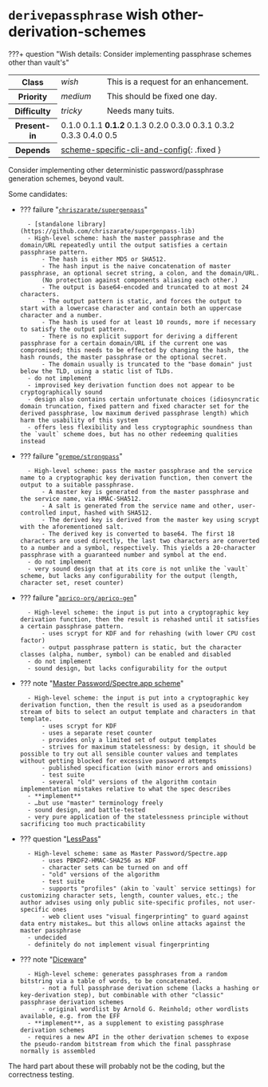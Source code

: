 # `derivepassphrase` wish other-derivation-schemes

???+ question "Wish details: Consider implementing passphrase schemes other than vault&apos;s"
    <table id="bug-summary" markdown>
        <tr><th scope=col>Class<td><i>wish</i><td>This is a request for an enhancement.
        <tr><th scope=col>Priority<td><i>medium</i><td>This should be fixed one day.
        <tr><th scope=col>Difficulty<td><i>tricky</i><td>Needs many tuits.
        <tr><th scope=col>Present-in<td colspan=2>0.1.0 0.1.1 <b>0.1.2</b> 0.1.3 0.2.0 0.3.0 0.3.1 0.3.2 0.3.3 0.4.0 0.5
        <tr><th scope=col>Depends<td colspan=2>[scheme-specific-cli-and-config](scheme-specific-cli-and-config.md){: .fixed }
    </table>

Consider implementing other deterministic password/passphrase generation schemes, beyond vault.

Some candidates:

- ??? failure "[`chriszarate/supergenpass`](https://github.com/chriszarate/supergenpass)"

        - [standalone library](https://github.com/chriszarate/supergenpass-lib)
        - High-level scheme: hash the master passphrase and the domain/URL repeatedly until the output satisfies a certain passphrase pattern.
            - The hash is either MD5 or SHA512.
            - The hash input is the naive concatenation of master passphrase, an optional secret string, a colon, and the domain/URL.
            (No protection against components aliasing each other.)
            - The output is base64-encoded and truncated to at most 24 characters.
            - The output pattern is static, and forces the output to start with a lowercase character and contain both an uppercase character and a number.
            - The hash is used for at least 10 rounds, more if necessary to satisfy the output pattern.
            - There is no explicit support for deriving a different passphrase for a certain domain/URL if the current one was compromised; this needs to be effected by changing the hash, the hash rounds, the master passphrase or the optional secret.
            - The domain usually is truncated to the "base domain" just below the TLD, using a static list of TLDs.
        - do not implement
        - improvised key derivation function does not appear to be cryptographically sound
        - design also contains certain unfortunate choices (idiosyncratic domain truncation, fixed pattern and fixed character set for the derived passphrase, low maximum derived passphrase length) which harm the usability of this system
        - offers less flexibility and less cryptographic soundness than the `vault` scheme does, but has no other redeeming qualities instead

- ??? failure "[`grempe/strongpass`](https://github.com/grempe/strongpass)"

        - High-level scheme: pass the master passphrase and the service name to a cryptographic key derivation function, then convert the output to a suitable passphrase.
            - A master key is generated from the master passphrase and the service name, via HMAC-SHA512.
            - A salt is generated from the service name and other, user-controlled input, hashed with SHA512.
            - The derived key is derived from the master key using scrypt with the aforementioned salt.
            - The derived key is converted to base64. The first 18 characters are used directly, the last two characters are converted to a number and a symbol, respectively. This yields a 20-character passphrase with a guaranteed number and symbol at the end.
        - do not implement
        - very sound design that at its core is not unlike the `vault` scheme, but lacks any configurability for the output (length, character set, reset counter)

- ??? failure "[`aprico-org/aprico-gen`](https://github.com/aprico-org/aprico-gen)"

        - High-level scheme: the input is put into a cryptographic key derivation function, then the result is rehashed until it satisfies a certain passphrase pattern.
            - uses scrypt for KDF and for rehashing (with lower CPU cost factor)
            - output passphrase pattern is static, but the character classes (alpha, number, symbol) can be enabled and disabled
        - do not implement
        - sound design, but lacks configurability for the output

- ??? note "[Master Password/Spectre.app scheme](https://spectre.app/blog/2018-01-06-algorithm/)"

        - High-level scheme: the input is put into a cryptographic key derivation function, then the result is used as a pseudorandom stream of bits to select an output template and characters in that template.
            - uses scrypt for KDF
            - uses a separate reset counter
            - provides only a limited set of output templates
            - strives for maximum statelessness: by design, it should be possible to try out all sensible counter values and templates without getting blocked for excessive password attempts
            - published specification (with minor errors and omissions)
            - test suite
            - several "old" versions of the algorithm contain implementation mistakes relative to what the spec describes
        - **implement**
        - …but use "master" terminology freely
        - sound design, and battle-tested
        - very pure application of the statelessness principle without sacrificing too much practicability

- ??? question "[LessPass](https://github.com/lesspass/lesspass/)"

        - High-level scheme: same as Master Password/Spectre.app
            - uses PBKDF2-HMAC-SHA256 as KDF
            - character sets can be turned on and off
            - "old" versions of the algorithm
            - test suite
            - supports "profiles" (akin to `vault` service settings) for customizing character sets, length, counter values, etc.; the author advises using only public site-specific profiles, not user-specific ones
            - web client uses "visual fingerprinting" to guard against data entry mistakes… but this allows online attacks against the master passphrase
        - undecided
        - definitely do not implement visual fingerprinting

- ??? note "[Diceware](https://theworld.com/~reinhold/diceware.html)"

        - High-level scheme: generates passphrases from a random bitstring via a table of words, to be concatenated.
            - not a full passphrase derivation scheme (lacks a hashing or key-derivation step), but combinable with other "classic" passphrase derivation schemes
            - original wordlist by Arnold G. Reinhold; other wordlists available, e.g. from the EFF
        - **implement**, as a supplement to existing passphrase derivation schemes
        - requires a new API in the other derivation schemes to expose the pseudo-random bitstream from which the final passphrase normally is assembled

The hard part about these will probably not be the coding, but the correctness testing.
